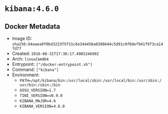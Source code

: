# `kibana:4.6.0`

## Docker Metadata

- Image ID: `sha256:64aaea9f0bd3223f5f31c6e344458a0396644c5d91c0f0def941f9f3ca147d77`
- Created: `2016-08-31T17:36:17.498524699Z`
- Arch: `linux`/`amd64`
- Entrypoint: `["/docker-entrypoint.sh"]`
- Command: `["kibana"]`
- Environment:
  - `PATH=/opt/kibana/bin:/usr/local/sbin:/usr/local/bin:/usr/sbin:/usr/bin:/sbin:/bin`
  - `GOSU_VERSION=1.7`
  - `TINI_VERSION=v0.9.0`
  - `KIBANA_MAJOR=4.6`
  - `KIBANA_VERSION=4.6.0`
